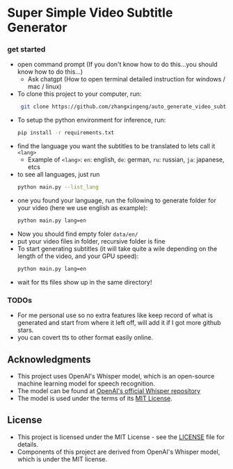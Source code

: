 # Super Simple Video Subtitle Generator


### get started
- open command prompt (If you don't know how to do this...you should know how to do this...)
  - Ask chatgpt (How to open terminal detailed instruction for windows / mac / linux)
- To clone this project to your computer, run:
  ```sh
   git clone https://github.com/zhangxingeng/auto_generate_video_subtitle_using_openai_wisper.git
  ````
- To setup the python environment for inference, run:
  ```sh
  pip install -r requirements.txt
  ```
- find the language you want the subtitles to be translated to lets call it `<lang>`
  - Example of `<lang>`: `en`: english, `de`: german, `ru`: russian, `ja`: japanese, etcs
- to see all languages, just run
  ```sh
  python main.py --list_lang
  ```
- one you found your language, run the following to generate folder for your video (here we use english as example):
  ```sh
  python main.py lang=en
  ```
- Now you should find empty foler `data/en/`
- put your video files in folder, recursive folder is fine
- To start generating subtitles (it will take quite a wile depending on the length of the video, and your GPU speed):
  ```sh
  python main.py lang=en
  ```
- wait for tts files show up in the same directory!

### TODOs
- For me personal use so no extra features like keep record of what is generated and start from where it left off, will add it if I got more github stars.
- you can covert tts to other format easily online.


## Acknowledgments
- This project uses OpenAI's Whisper model, which is an open-source machine learning model for speech recognition. 
- The model can be found at [OpenAI's official Whisper repository](https://github.com/openai/whisper) 
- The model is used under the terms of its [MIT License](https://github.com/openai/whisper/blob/main/LICENSE).

## License
- This project is licensed under the MIT License - see the [LICENSE](LICENSE) file for details. 
- Components of this project are derived from OpenAI's Whisper model, which is under the MIT license.
